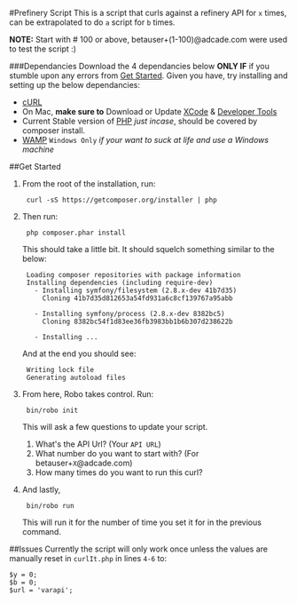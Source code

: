 #Prefinery Script
This is a script that curls against a refinery API for `x` times, can be extrapolated to do `a` script for `b` times.

**NOTE:** Start with # 100 or above, betauser+(1-100)@adcade.com were used to test the script :)

###Dependancies
Download the 4 dependancies below **ONLY IF** if you stumble upon any errors from [Get Started](./#GetStarted). Given you have, try installing and setting up the below dependancies:

* [cURL](http://curl.haxx.se/download.html)
* On Mac, **make sure to** Download or Update [XCode](https://developer.apple.com/xcode/downloads/) & [Developer Tools](http://stackoverflow.com/questions/9329243/xcode-4-4-and-later-install-command-line-tools)
* Current Stable version of [PHP](http://php-osx.liip.ch/) *just incase*, should be covered by composer install. 
* [WAMP](http://www.wampserver.com/en/) `Windows Only` *if your want to suck at life and use a Windows machine*


##Get Started
1. From the root of the installation, run:
	
		curl -sS https://getcomposer.org/installer | php
2. Then run:

		php composer.phar install
		
	This should take a little bit. It should squelch something similar to the below:
	
		Loading composer repositories with package information
		Installing dependencies (including require-dev)
		  - Installing symfony/filesystem (2.8.x-dev 41b7d35)
		    Cloning 41b7d35d812653a54fd931a6c8cf139767a95abb
		
		  - Installing symfony/process (2.8.x-dev 8382bc5)
		    Cloning 8382bc54f1d83ee36fb3983bb1b6b307d238622b
		
		  - Installing ...
		  
	And at the end you should see:
	
		Writing lock file
		Generating autoload files
				
3. From here, Robo takes control. Run:

		bin/robo init
		
	This will ask a few questions to update your script.
	
	1. What's the API Url? (Your `API URL`)  
	2. What number do you want to start with? (For betauser+`X`@adcade.com)  
	3. How many times do you want to run this curl?  
	
4. And lastly,

		bin/robo run
		
	This will run it for the number of time you set it for in the previous command.


##Issues
Currently the script will only work once unless the values are manually reset in `curlIt.php` in lines `4-6` to:

	$y = 0;
	$b = 0;
	$url = 'varapi';